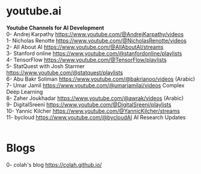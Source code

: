 # youtube.ai
**Youtube Channels for AI Development**  <br>
0- Andrej Karpathy https://www.youtube.com/@AndrejKarpathy/videos  <br>
1- Nicholas Renotte https://www.youtube.com/@NicholasRenotte/videos  <br>
2- All About AI https://www.youtube.com/@AllAboutAI/streams  <br>
3- Stanford online https://www.youtube.com/@stanfordonline/playlists  <br>
4- TensorFlow https://www.youtube.com/@TensorFlow/playlists   <br>
5- StatQuest with Josh Starmer https://www.youtube.com/@statquest/playlists  <br>
6- Abu Bakr Soliman https://www.youtube.com/@bakrianoo/videos (Arabic) <br>
7- Umar Jamil https://www.youtube.com/@umarjamilai/videos Complex Deep Learning  <br>
8- Zaher Joukhadar https://www.youtube.com/@awrak/videos (Arabic)  <br>
9- DigitalSreeni https://www.youtube.com/@DigitalSreeni/playlists  <br>
10- Yannic Kilcher https://www.youtube.com/@YannicKilcher/streams  <br>
11- bycloud https://www.youtube.com/@bycloudAI AI Research Updates  <br>
<br>
# Blogs
0- colah's blog https://colah.github.io/
